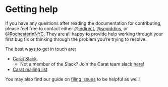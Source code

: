 # Getting help

If you have any questions after reading the documentation for contributing, please feel free to contact either [@indirect](https://github.com/indirect), [@segiddins](https://github.com/segiddins), or [@RochesterinNYC](https://github.com/RochesterinNYC). They are all happy to provide help working through your first bug fix or thinking through the problem you’re trying to resolve.

The best ways to get in touch are:

* [Carat Slack](https://carat.slack.com).
  * Not a member of the Slack? Join the Carat team slack [here](http://slack.carat.io/)!
* [Carat mailing list](http://groups.google.com/group/ruby-carat)

You may also find our guide on [filing issues](ISSUES.md) to be helpful as well!
